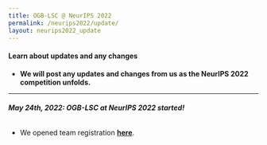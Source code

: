 ```yaml
---
title: OGB-LSC @ NeurIPS 2022
permalink: /neurips2022/update/
layout: neurips2022_update
---
```


#### **Learn about updates and any changes**
- **We will post any updates and changes from us as the NeurIPS 2022 competition unfolds.**

-------

###### **May 24th, 2022: OGB-LSC at NeurIPS 2022 started!**
- We opened team registration **[here](https://docs.google.com/forms/d/e/1FAIpQLSe0-xCtMm5fe87WEwFOn9M75Y5vI1Cq73PZ9TURyF4Og1hxuw/viewform)**.